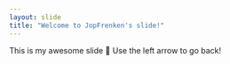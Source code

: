 ```yaml
---
layout: slide
title: "Welcome to JopFrenken's slide!"
---
```

This is my awesome slide :tada:
Use the left arrow to go back!
